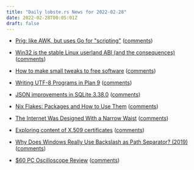 ```yaml
---
title: "Daily lobste.rs News for 2022-02-28"
date: 2022-02-28T00:05:01Z
draft: false
---
```






- [Prig: like AWK, but uses Go for "scripting"](https://benhoyt.com/writings/prig/)
  ([comments](https://lobste.rs/s/aewpnz/prig_like_awk_uses_go_for_scripting))



- [Win32 is the stable Linux userland ABI (and the consequences)](https://sporks.space/2022/02/27/win32-is-the-stable-linux-userland-abi-and-the-consequences/)
  ([comments](https://lobste.rs/s/c5tivn/win32_is_stable_linux_userland_abi))



- [How to make small tweaks to free software](https://gist.github.com/rain-1/799a4af4a9919c14c956272fe971b5d1)
  ([comments](https://lobste.rs/s/spemtf/how_make_small_tweaks_free_software))



- [Writing UTF-8 Programs in Plan 9](https://seh.dev/9runes/)
  ([comments](https://lobste.rs/s/uugqa2/writing_utf_8_programs_plan_9))



- [JSON improvements in SQLite 3.38.0](http://tirkarthi.github.io/programming/2022/02/26/sqlite-json-improvements.html)
  ([comments](https://lobste.rs/s/uv3zhk/json_improvements_sqlite_3_38_0))



- [Nix Flakes: Packages and How to Use Them](https://christine.website/blog/nix-flakes-2-2022-02-27)
  ([comments](https://lobste.rs/s/sypdha/nix_flakes_packages_how_use_them))



- [The Internet Was Designed With a Narrow Waist](https://www.oilshell.org/blog/2022/02/diagrams.html)
  ([comments](https://lobste.rs/s/o3rjb0/internet_was_designed_with_narrow_waist))



- [Exploring content of X.509 certificates](https://relational-pipes.globalcode.info/v_0/examples-asn1-x509.xhtml)
  ([comments](https://lobste.rs/s/lagamd/exploring_content_x_509_certificates))



- [Why Does Windows Really Use Backslash as Path Separator? (2019)](http://www.os2museum.com/wp/why-does-windows-really-use-backslash-as-path-separator/)
  ([comments](https://lobste.rs/s/8okru8/why_does_windows_really_use_backslash_as))



- [$60 PC Oscilloscope Review](https://hackaday.com/2022/02/26/60-pc-oscilloscope-review/)
  ([comments](https://lobste.rs/s/54gjns/60_pc_oscilloscope_review))


